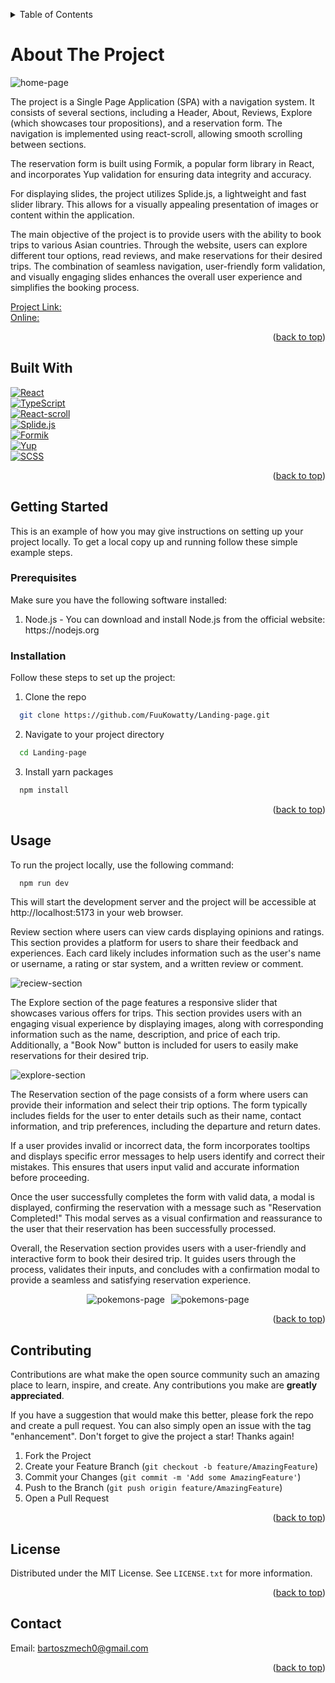 <a name="readme-top"></a>
<!-- TABLE OF CONTENTS -->
<details>
  <summary>Table of Contents</summary>
        <ol>
          <li>
            <a href="#built-with">Built With</a>
          </li>
          <li>
            <a href="#getting-started">Getting Started</a>
      <ul>
        <li><a href="#prerequisites">Prerequisites</a></li>
        <li><a href="#Installation">Installation</a></li>
      </ul>
    </li>
    <li><a href="#usage">Usage</a></li>
    <li><a href="#contributing">Contributing</a></li>
    <li><a href="#license">License</a></li>
    <li><a href="#contact">Contact</a></li>
        </ol>
      </a>
    </li>

</details>


# About The Project

<img src='https://i.imgur.com/dBCNSBx.png' alt='home-page'>

The project is a Single Page Application (SPA) with a navigation system. It consists of several sections, including a Header, About, Reviews, Explore (which showcases tour propositions), and a reservation form. The navigation is implemented using react-scroll, allowing smooth scrolling between sections.

The reservation form is built using Formik, a popular form library in React, and incorporates Yup validation for ensuring data integrity and accuracy.

For displaying slides, the project utilizes Splide.js, a lightweight and fast slider library. This allows for a visually appealing presentation of images or content within the application.

The main objective of the project is to provide users with the ability to book trips to various Asian countries. Through the website, users can explore different tour options, read reviews, and make reservations for their desired trips. The combination of seamless navigation, user-friendly form validation, and visually engaging slides enhances the overall user experience and simplifies the booking process.

[Project Link:](https://github.com/FuuKowatty/Landing-page) </br>
[Online:](http://taw.bartoszmech.pl/) </br>

<p align="right">(<a href="#readme-top">back to top</a>)</p>

<a name="built-with"></a>
## Built With

[![React][React.js]][React-url] </br>
[![TypeScript][Typescript.js]][Typescript-url] </br>
[![React-scroll][React-scroll.js]][React-scroll-url]  </br>
[![Splide.js][Splide.js]][Splide-url]  </br>
[![Formik][Formik.js]][Formik-url] </br>
[![Yup][Yup.js]][Yup-url] </br>
[![SCSS][SCSS.js]][SCSS-url] </br>

<p align="right">(<a href="#readme-top">back to top</a>)</p>



## Getting Started

This is an example of how you may give instructions on setting up your project locally. To get a local copy up and running follow these simple example steps.

### Prerequisites

Make sure you have the following software installed:
  <ol>
    <li>Node.js - You can download and install Node.js from the official website: <a target="_blank">https://nodejs.org</a></li>
  </ol>
  



### Installation

Follow these steps to set up the project:

1. Clone the repo
```sh
  git clone https://github.com/FuuKowatty/Landing-page.git
```
2. Navigate to your project directory
```sh
  cd Landing-page
```

3. Install yarn packages
```sh
  npm install
```

<p align="right">(<a href="#readme-top">back to top</a>)</p>



<a name="usage"></a>
## Usage

To run the project locally, use the following command:

```sh
  npm run dev
```
This will start the development server and the project will be accessible at http://localhost:5173 in your web browser.

Review section where users can view cards displaying opinions and ratings. This section provides a platform for users to share their feedback and experiences. Each card likely includes information such as the user's name or username, a rating or star system, and a written review or comment. 


<img src='https://i.imgur.com/l9ZBckM.png' alt='reciew-section'>

The Explore section of the page features a responsive slider that showcases various offers for trips. This section provides users with an engaging visual experience by displaying images, along with corresponding information such as the name, description, and price of each trip. Additionally, a "Book Now" button is included for users to easily make reservations for their desired trip.


<img src='https://i.imgur.com/tjvt5Rx.png' alt='explore-section'>

The Reservation section of the page consists of a form where users can provide their information and select their trip options. The form typically includes fields for the user to enter details such as their name, contact information, and trip preferences, including the departure and return dates.

If a user provides invalid or incorrect data, the form incorporates tooltips and displays specific error messages to help users identify and correct their mistakes. This ensures that users input valid and accurate information before proceeding.

Once the user successfully completes the form with valid data, a modal is displayed, confirming the reservation with a message such as "Reservation Completed!" This modal serves as a visual confirmation and reassurance to the user that their reservation has been successfully processed.

Overall, the Reservation section provides users with a user-friendly and interactive form to book their desired trip. It guides users through the process, validates their inputs, and concludes with a confirmation modal to provide a seamless and satisfying reservation experience.


<div style='display: flex; align-items: start; gap: 10px; justify-content: center;' >
  <img src="https://i.imgur.com/Rl37ql1.png" alt="pokemons-page" />
  <img src="https://i.imgur.com/NyM9QMv.png" alt="pokemons-page" style=""  />
</div>



<p align="right">(<a href="#readme-top">back to top</a>)</p>




## Contributing

Contributions are what make the open source community such an amazing place to learn, inspire, and create. Any contributions you make are **greatly appreciated**.

If you have a suggestion that would make this better, please fork the repo and create a pull request. You can also simply open an issue with the tag "enhancement".
Don't forget to give the project a star! Thanks again!

1. Fork the Project
2. Create your Feature Branch (`git checkout -b feature/AmazingFeature`)
3. Commit your Changes (`git commit -m 'Add some AmazingFeature'`)
4. Push to the Branch (`git push origin feature/AmazingFeature`)
5. Open a Pull Request

<p align="right">(<a href="#readme-top">back to top</a>)</p>


## License

Distributed under the MIT License. See `LICENSE.txt` for more information.

<p align="right">(<a href="#readme-top">back to top</a>)</p>


## Contact

Email: <a href = "mailto: bartoszmech0@gmail.com">bartoszmech0@gmail.com</a>

<p align="right">(<a href="#readme-top">back to top</a>)</p>



<!-- MARKDOWN LINKS & IMAGES -->
<!-- https://www.markdownguide.org/basic-syntax/#reference-style-links -->
[React.js]: https://img.shields.io/badge/React-20232A?style=for-the-badge&logo=react&logoColor=61DAFB
[React-url]: https://reactjs.org/
[Typescript.js]: https://img.shields.io/badge/TypeScript-3178C6?style=for-the-badge&logo=typescript&logoColor=white
[Typescript-url]: https://www.typescriptlang.org/
[React-scroll.js]: https://img.shields.io/badge/react--scroll-4CC9F0?style=for-the-badge&logo=react&logoColor=white
[React-scroll-url]: https://www.npmjs.com/package/react-scroll
[Splide.js]: https://img.shields.io/badge/Splide.js-888888?style=for-the-badge&logo=javascript&logoColor=white
[Splide-url]: https://splidejs.com/
[Formik.js]: https://img.shields.io/badge/Formik-EE4444?style=for-the-badge&logo=react&logoColor=white
[Formik-url]: https://formik.org/
[Yup.js]: https://img.shields.io/badge/Yup-663399?style=for-the-badge
[Yup-url]: https://github.com/jquense/yup
[SCSS.js]: https://img.shields.io/badge/SCSS-CF649A?style=for-the-badge&logo=sass&logoColor=white
[SCSS-url]: https://sass-lang.com/




